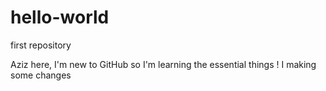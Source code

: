 # hello-world
first repository 

Aziz here, I'm new to GitHub so I'm learning the essential things !
I making some changes

